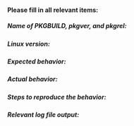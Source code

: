 <!-- Delete non-relevant parts if this is not a bug report -->

#### Please fill in all relevant items: ####

##### Name of PKGBUILD, pkgver, and pkgrel: #####

##### Linux version: #####

##### Expected behavior: #####

##### Actual behavior: #####

##### Steps to reproduce the behavior: #####

##### Relevant log file output: #####
